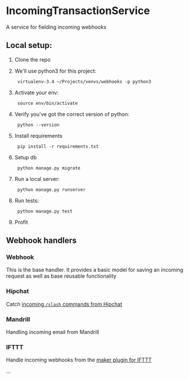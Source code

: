 # IncomingTransactionService

A service for fielding incoming webhooks

## Local setup:

1. Clone the repo
2. We'll use python3 for this project: 

        virtualenv-3.4 ~/Projects/venvs/webhooks -p python3
        
3. Activate your env:
 
        source env/bin/activate
        
4. Verify you've got the correct version of python:

        python --version
        
5. Install requirements

        pip install -r requirements.txt
        
5. Setup db

		python manage.py migrate
        
5. Run a local server:

        python manage.py runserver
        
6. Run tests:

        python manage.py test
        
7. Profit

## Webhook handlers

### Webhook

This is the base handler. It provides a basic model for saving an incoming request as well as base reusable functionality

### Hipchat

Catch [incoming `/slash` commands from Hipchat](https://blog.hipchat.com/2015/02/11/build-your-own-integration-with-hipchat/)

### Mandrill

Handling incoming email from Mandrill 

### IFTTT

Handle incoming webhooks from the [maker plugin for IFTTT](https://ifttt.com/maker)

...
        
